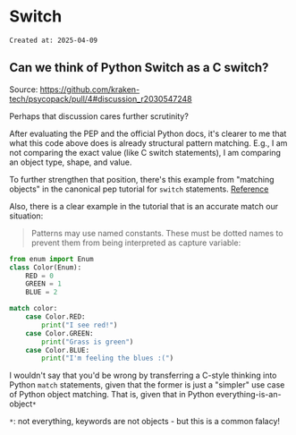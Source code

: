 # Switch

```
Created at: 2025-04-09
```

## Can we think of Python Switch as a C switch?

Source: https://github.com/kraken-tech/psycopack/pull/4#discussion_r2030547248

Perhaps that discussion cares further scrutinity?

After evaluating the PEP and the official Python docs, it's clearer to me that
what this code above does is already structural pattern matching. E.g., I am
not comparing the exact value (like C switch statements), I am comparing an
object type, shape, and value.

To further strengthen that position, there's this example from "matching
objects" in the canonical pep tutorial for `switch` statements.
[Reference](https://peps.python.org/pep-0636/#adding-a-ui-matching-objects)

Also, there is a clear example in the tutorial that is an accurate match our
situation:

> Patterns may use named constants. These must be dotted names to prevent them
> from being interpreted as capture variable:

```python
from enum import Enum
class Color(Enum):
    RED = 0
    GREEN = 1
    BLUE = 2

match color:
    case Color.RED:
        print("I see red!")
    case Color.GREEN:
        print("Grass is green")
    case Color.BLUE:
        print("I'm feeling the blues :(")
```

I wouldn't say that you'd be wrong by transferring a C-style thinking into
Python `match` statements, given that the former is just a "simpler" use case
of Python object matching. That is, given that in Python
everything-is-an-object`*`

`*`: not everything, keywords are not objects - but this is a common falacy!
